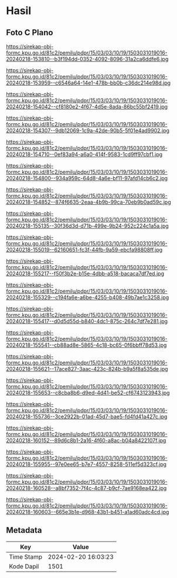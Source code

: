 # Hasil

## Foto C Plano

https://sirekap-obj-formc.kpu.go.id/81c2/pemilu/pdpr/15/03/03/10/19/1503031019016-20240218-153810--b3f194dd-0352-4092-8096-31a2ca6ddfe6.jpg

https://sirekap-obj-formc.kpu.go.id/81c2/pemilu/pdpr/15/03/03/10/19/1503031019016-20240218-153959--c6546a64-14e1-478b-bb0b-c36dc214e98d.jpg

https://sirekap-obj-formc.kpu.go.id/81c2/pemilu/pdpr/15/03/03/10/19/1503031019016-20240218-154042--cf8180e2-4f67-4d5e-8ada-86bc55bf2419.jpg

https://sirekap-obj-formc.kpu.go.id/81c2/pemilu/pdpr/15/03/03/10/19/1503031019016-20240218-154307--9db12069-1c9a-42de-90b5-5f01e4ad9902.jpg

https://sirekap-obj-formc.kpu.go.id/81c2/pemilu/pdpr/15/03/03/10/19/1503031019016-20240218-154710--0ef83a94-a6a0-414f-9583-1cd9ff97cbf1.jpg

https://sirekap-obj-formc.kpu.go.id/81c2/pemilu/pdpr/15/03/03/10/19/1503031019016-20240218-154800--934a959c-64d8-4a6e-bf11-97afd14cb6c2.jpg

https://sirekap-obj-formc.kpu.go.id/81c2/pemilu/pdpr/15/03/03/10/19/1503031019016-20240218-154852--874f6635-2eaa-4b9b-99ca-70eb9b0ad59c.jpg

https://sirekap-obj-formc.kpu.go.id/81c2/pemilu/pdpr/15/03/03/10/19/1503031019016-20240218-155135--30f36d3d-d71b-499e-9b24-952c224c1a5a.jpg

https://sirekap-obj-formc.kpu.go.id/81c2/pemilu/pdpr/15/03/03/10/19/1503031019016-20240218-155019--62160651-fc3f-44fb-9a59-ebcfa98808ff.jpg

https://sirekap-obj-formc.kpu.go.id/81c2/pemilu/pdpr/15/03/03/10/19/1503031019016-20240218-155217--f50f3b2e-b15e-4dbb-a518-bacaca7df7ed.jpg

https://sirekap-obj-formc.kpu.go.id/81c2/pemilu/pdpr/15/03/03/10/19/1503031019016-20240218-155329--c194fa6e-a6be-4255-b408-49b7ae1c3258.jpg

https://sirekap-obj-formc.kpu.go.id/81c2/pemilu/pdpr/15/03/03/10/19/1503031019016-20240218-155417--d0d5d55d-b840-4dc1-875c-264c7df7e281.jpg

https://sirekap-obj-formc.kpu.go.id/81c2/pemilu/pdpr/15/03/03/10/19/1503031019016-20240218-155541--cb88ad8e-5865-4c18-bc65-0f6bbff78d53.jpg

https://sirekap-obj-formc.kpu.go.id/81c2/pemilu/pdpr/15/03/03/10/19/1503031019016-20240218-155621--17ace827-3aac-423c-824b-b9a5f8a535de.jpg

https://sirekap-obj-formc.kpu.go.id/81c2/pemilu/pdpr/15/03/03/10/19/1503031019016-20240218-155653--c8cba8b6-d9ed-4d41-be52-cf6743123943.jpg

https://sirekap-obj-formc.kpu.go.id/81c2/pemilu/pdpr/15/03/03/10/19/1503031019016-20240218-155736--3ce2922b-01ad-45d7-bae5-fd4fd41a427c.jpg

https://sirekap-obj-formc.kpu.go.id/81c2/pemilu/pdpr/15/03/03/10/19/1503031019016-20240218-160152--89d6c8b1-2a16-4f60-a8ac-b04a8422107f.jpg

https://sirekap-obj-formc.kpu.go.id/81c2/pemilu/pdpr/15/03/03/10/19/1503031019016-20240218-155955--97e0ee65-b7e7-4557-8258-511ef5d323cf.jpg

https://sirekap-obj-formc.kpu.go.id/81c2/pemilu/pdpr/15/03/03/10/19/1503031019016-20240218-160528--a8bf7352-7f4c-4c87-b9cf-7ae9168ea422.jpg

https://sirekap-obj-formc.kpu.go.id/81c2/pemilu/pdpr/15/03/03/10/19/1503031019016-20240218-160603--665e3b1e-d968-43b1-b451-a1ad60adc4cd.jpg


## Metadata

| Key        | Value               |
| ---------- | ------------------- |
| Time Stamp | 2024-02-20 16:03:23 |
| Kode Dapil | 1501                |



